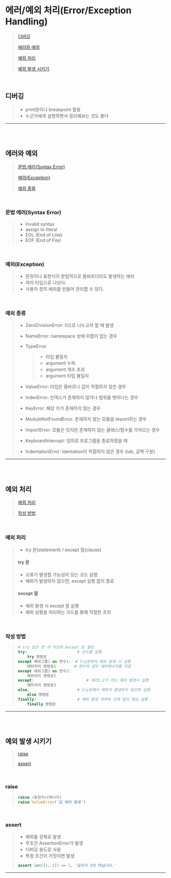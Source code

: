 # 에러/예외 처리(Error/Exception Handling)

> [디버깅](#디버깅)
>
> [에러와 예외](#에러와-예외)
>
> [예외 처리](#예외-처리)
>
> [예외 발생 시키기](#예외-발생-시키기)

<br>

## 디버깅

> - print문이나 breakpoint 활용
> - 누군가에게 설명하면서 정리해보는 것도 좋다

---

<br><br>

## 에러와 예외

> [문법 에러(Syntax Error)](#문법-에러syntax-error)
>
> [예외(Exception)](#예외exception)
>
> [예외 종류](#예외-종류)

<br>

### 문법 에러(Syntax Error)

> - Invalid syntax
> - assign to literal
> - EOL (End of Line)
> - EOF (End of File)

<br>

### 예외(Exception)

> - 문장이나 표현식이 문법적으로 올바르더라도 발생하는 에러
> - 여러 타입으로 나뉜다.
> - 사용자 정의 예외를 만들어 관리할 수 있다.

<br>

### 예외 종류

> - ZeroDivisionError: 0으로 나누고자 할 때 발생
>
> - NameError: namespace 상에 이름이 없는 경우
>
> - TypeError
>
>   > - 타입 불일치
>   > - argument 누락
>   > - argument 개수 초과
>   > - argument 타입 불일치
>
> - ValueError: 타입은 올바르나 값이 적절하지 않은 경우
>
> - IndexError: 인덱스가 존재하지 않거나 범위를 벗어나는 경우
>
> - KeyError: 해당 키가 존재하지 않는 경우
>
> - ModuleNotFoundError: 존재하지 않는 모듈을 import하는 경우
>
> - ImportError: 모듈은 잇지만 존재하지 않는 클래스/함수를 가져오는 경우
>
> - KeyboardInterrupt: 임의로 프로그램을 종료하였을 때
>
> - IndentationError: Identation이 적절하지 않은 경우 (tab, 공백 구분)

---

<br><br>

## 예외 처리

> [예외 처리](#예외-처리)
>
> [작성 방법](#작성-방법)

<br>

### 예외 처리

> - try 문(statement) / except 절(clause)
>
> #### try 문
>
> - 오류가 발생할 가능성이 있는 코드 실행
> - 예외가 발생하지 않으면, except 실행 없이 종료
>
> #### except 절
>
> - 예외 발생 시 except 절 실행
> - 예외 상황을 처리하는 코드를 통해 적절한 조치

<br>

### 작성 방법

> ```python
> # try 문은 한 개 이상의 except 문 필요
> try:						# 코드를 실행
>     try 명령문				
> except 예외그룹1 as 변수1:	# try문에서 예외 발생 시 실행
>     예외처리 명령문1		   # 변수의 경우 에러메시지를 저장
> except 에외그룹2 as 변수2:	
>     예외처리 명령문2
> except:						# 에러1,2가 아닌 에러 발생시 실행
>     예외처리 명령문3
> else:						# try문에서 예외가 발생하지 않으면 실행
>     else 명령문
> finally:					# 예외 발생 여부와 관계 없이 항상 실행
>     finally 명령문
> ```
>

---

<br><br>

## 예외 발생 시키기

> [raise](#raise)
>
> [assert](#assert)

<br>

### raise

> ```python
> raise <표현식>(메시지)
> raise ValueError('값 에러 발생')
> ```
>

<br>

### assert

> - 예외를 강제로 발생
> - 무조건 AssertionError가 발생
> - 디버깅 용도로 사용
> - 특정 조건이 거짓이면 발생
>
> ```python
> assert len([1, 2]) == 1, '길이가 1이 아닙니다.'
> ```

---

